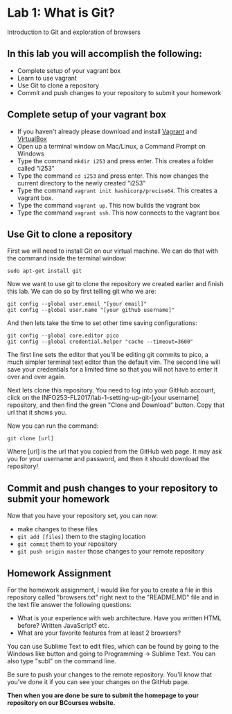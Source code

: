 # Lab 1: What is Git?
Introduction to Git and exploration of browsers

## In this lab you will accomplish the following:
 - Complete setup of your vagrant box
 - Learn to use vagrant
 - Use Git to clone a repository
 - Commit and push changes to your repository to submit your homework

## Complete setup of your vagrant box
 - If you haven't already please download and install [Vagrant](https://www.vagrantup.com/downloads.html) and [VirtualBox](https://www.virtualbox.org/downloads.html)
 - Open up a terminal window on Mac/Linux, a Command Prompt on Windows
 - Type the command ```mkdir i253``` and press enter. This creates a folder called "i253"
 - Type the command ```cd i253``` and press enter. This now changes the current directory to the newly created "i253"
 - Type the command ```vagrant init hashicorp/precise64```. This creates a vagrant box.
 - Type the command ```vagrant up```. This now builds the vagrant box
 - Type the command ```vagrant ssh```. This now connects to the vagrant box

## Use Git to clone a repository
First we will need to install Git on our virtual machine. We can do that with the command inside the terminal window:

```
sudo apt-get install git
```

Now we want to use git to clone the repository we created earlier and finish this lab. We can do so by first telling git who we are:

```
git config --global user.email "[your email]"
git config --global user.name "[your github username]"
```

And then lets take the time to set other time saving configurations:
```
git config --global core.editor pico 
git config --global credential.helper "cache --timeout=3600"
```

The first line sets the editor that you'll be editing git commits to pico, a much simpler terminal text editor than the default vim. The second line will save your credentials for a limited time so that you will not have to enter it over and over again.

Next lets clone this repository. You need to log into your GitHub account, click on the INFO253-FL2017/lab-1-setting-up-git-[your username] repository, and then find the green "Clone and Download" button. Copy that url that it shows you.

Now you can run the command:

```
git clone [url]
```

Where [url] is the url that you copied from the GitHub web page. It may ask you for your username and password, and then it should download the repository!

## Commit and push changes to your repository to submit your homework

Now that you have your repository set, you can now: 
 - make changes to these files
 - ```git add [files]``` them to the staging location
 - ```git commit``` them to your repository
 - ```git push origin master``` those changes to your remote repository


## Homework Assignment
For the homework assignment, I would like for you to create a file in this repository called "browsers.txt" right next to the "README.MD" file and in the text file answer the following questions:

 - What is your experience with web architecture. Have you written HTML before? Written JavaScript? etc.
 - What are your favorite features from at least 2 browsers?

You can use Sublime Text to edit files, which can be found by going to the Windows like button and going to Programming -> Sublime Text. You can also type "subl" on the command line. 

Be sure to push your changes to the remote repository. You'll know that you've done it if you can see your changes on the GitHub page.

**Then when you are done be sure to submit the homepage to your repository on our BCourses website.**
